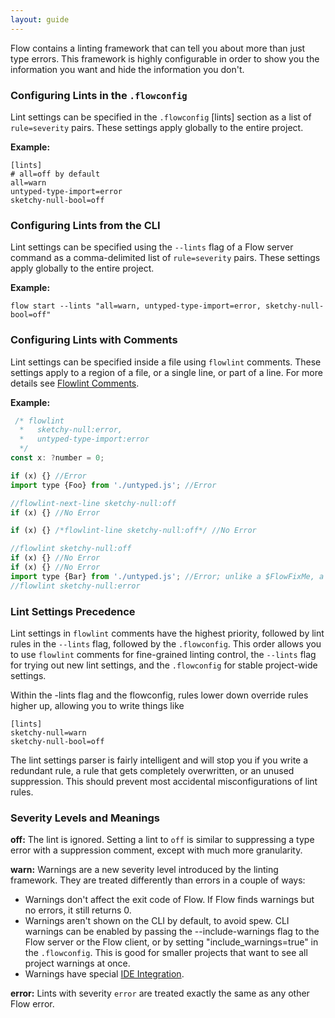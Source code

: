 ```yaml
---
layout: guide
---
```


Flow contains a linting framework that can tell you about more than just type errors. This framework is highly configurable in order to show you the information you want and hide the information you don't.

### Configuring Lints in the `.flowconfig` <a class="toc" id="toc-configuring-lints-in-the-flowconfig" href="#toc-configuring-lints-in-the-flowconfig"></a>

Lint settings can be specified in the `.flowconfig` [lints] section as a list of `rule=severity` pairs. These settings apply globally to the entire project.

**Example:**
```
[lints]
# all=off by default
all=warn
untyped-type-import=error
sketchy-null-bool=off
```

### Configuring Lints from the CLI <a class="toc" id="toc-configuring-lints-from-the-cli" href="#toc-configuring-lints-from-the-cli"></a>

Lint settings can be specified using the `--lints` flag of a Flow server command as a comma-delimited list of `rule=severity` pairs. These settings apply globally to the entire project.

**Example:**
```
flow start --lints "all=warn, untyped-type-import=error, sketchy-null-bool=off"
```

### Configuring Lints with Comments <a class="toc" id="toc-configuring-lints-with-comments" href="#toc-configuring-lints-with-comments"></a>

Lint settings can be specified inside a file using `flowlint` comments. These
settings apply to a region of a file, or a single line, or part of a line. For
more details see [Flowlint Comments](./flowlint-comments).

**Example:**
```js
 /* flowlint
  *   sketchy-null:error,
  *   untyped-type-import:error
  */
const x: ?number = 0;

if (x) {} //Error
import type {Foo} from './untyped.js'; //Error

//flowlint-next-line sketchy-null:off
if (x) {} //No Error

if (x) {} /*flowlint-line sketchy-null:off*/ //No Error

//flowlint sketchy-null:off
if (x) {} //No Error
if (x) {} //No Error
import type {Bar} from './untyped.js'; //Error; unlike a $FlowFixMe, a flowlint comment only suppresses one particular type of error.
//flowlint sketchy-null:error
```

### Lint Settings Precedence <a class="toc" id="toc-lint-settings-precedence" href="#toc-lint-settings-precedence"></a>

Lint settings in `flowlint` comments have the highest priority, followed by lint rules in the `--lints` flag, followed by the `.flowconfig`.
This order allows you to use `flowlint` comments for fine-grained linting control, the `--lints` flag for trying out new lint settings, and the `.flowconfig` for stable project-wide settings.

Within the -lints flag and the flowconfig, rules lower down override rules higher up, allowing you to write things like
```
[lints]
sketchy-null=warn
sketchy-null-bool=off
```

The lint settings parser is fairly intelligent and will stop you if you write a redundant rule, a rule that gets completely overwritten, or an unused suppression. This should prevent most accidental misconfigurations of lint rules.

### Severity Levels and Meanings <a class="toc" id="toc-severity-levels-and-meanings" href="#toc-severity-levels-and-meanings"></a>

**off:**
The lint is ignored. Setting a lint to `off` is similar to suppressing a type error with a suppression comment, except with much more granularity.

**warn:**
Warnings are a new severity level introduced by the linting framework. They are treated differently than errors in a couple of ways:
* Warnings don't affect the exit code of Flow. If Flow finds warnings but no errors, it still returns 0.
* Warnings aren't shown on the CLI by default, to avoid spew. CLI warnings can be
    enabled by passing the --include-warnings flag to the Flow server or the
    Flow client, or by setting "include_warnings=true" in the `.flowconfig`.
    This is good for smaller projects that want to see all project warnings at once.
* Warnings have special [IDE Integration](../ide-integration).

**error:**
Lints with severity `error` are treated exactly the same as any other Flow error.
